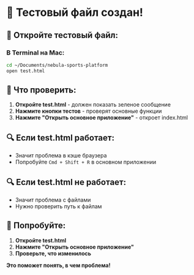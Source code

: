 # 🧪 Тестовый файл создан!

## 📱 Откройте тестовый файл:

### В Terminal на Mac:
```bash
cd ~/Documents/nebula-sports-platform
open test.html
```

## 🎯 Что проверить:

1. **Откройте test.html** - должен показать зеленое сообщение
2. **Нажмите кнопки тестов** - проверят основные функции
3. **Нажмите "Открыть основное приложение"** - откроет index.html

## 🔍 Если test.html работает:

- Значит проблема в кэше браузера
- Попробуйте `Cmd + Shift + R` в основном приложении

## 🔍 Если test.html не работает:

- Значит проблема с файлами
- Нужно проверить путь к файлам

## 🎯 Попробуйте:

1. **Откройте test.html**
2. **Нажмите "Открыть основное приложение"**
3. **Проверьте, что изменилось**

**Это поможет понять, в чем проблема!**